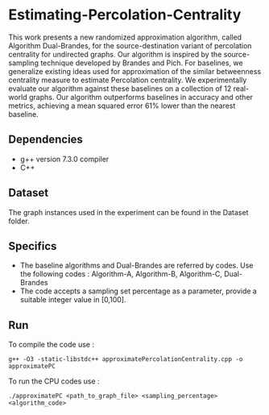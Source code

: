 # Estimating-Percolation-Centrality
This work presents a new randomized approximation algorithm, called Algorithm Dual-Brandes, for the source-destination variant of percolation centrality for undirected graphs. Our algorithm is inspired by the source-sampling technique developed by Brandes and Pich. For baselines, we generalize existing ideas used for approximation of the similar betweenness centrality measure to estimate Percolation centrality. We experimentally evaluate our algorithm against these baselines on a collection of 12 real-world graphs. Our algorithm outperforms baselines in accuracy and other metrics, achieving a mean squared error 61\% lower than the nearest baseline.

## Dependencies

- g++ version 7.3.0 compiler
- C++

## Dataset

The graph instances used in the experiment can be found in the Dataset folder.

## Specifics

- The baseline algorithms and Dual-Brandes are referred by codes. Use the following codes : Algorithm-A, Algorithm-B, Algorithm-C, Dual-Brandes
- The code accepts a sampling set percentage as a parameter, provide a suitable integer value in [0,100].

## Run

To compile the code use :
```
g++ -O3 -static-libstdc++ approximatePercolationCentrality.cpp -o approximatePC
```

To run the CPU codes use :
```
./approximatePC <path_to_graph_file> <sampling_percentage> <algorithm_code>
```
